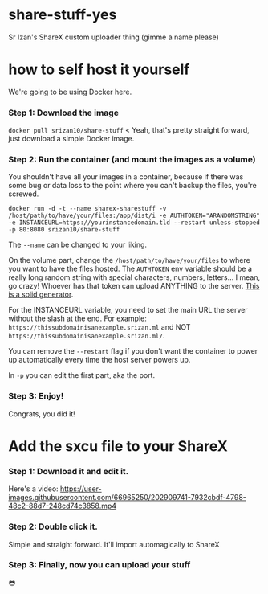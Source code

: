 # share-stuff-yes
Sr Izan's ShareX custom uploader thing (gimme a name please)

# how to self host it yourself

We're going to be using Docker here.

### Step 1: Download the image
`docker pull srizan10/share-stuff` < Yeah, that's pretty straight forward, just download a simple Docker image.

### Step 2: Run the container (and mount the images as a volume)
You shouldn't have all your images in a container, because if there was some bug or data loss to the point where you can't backup the files, you're screwed.

`docker run -d -t --name sharex-sharestuff -v /host/path/to/have/your/files:/app/dist/i -e AUTHTOKEN="ARANDOMSTRING" -e INSTANCEURL=https://yourinstancedomain.tld --restart unless-stopped -p 80:8080 srizan10/share-stuff`

The `--name` can be changed to your liking.

On the volume part, change the `/host/path/to/have/your/files` to where you want to have the files hosted.
The `AUTHTOKEN` env variable should be a really long random string with special characters, numbers, letters... I mean, go crazy! Whoever has that token can upload ANYTHING to the server. [This is a solid generator](https://delinea.com/resources/password-generator-it-tool).

For the INSTANCEURL variable, you need to set the main URL the server without the slash at the end. For example: `https://thissubdomainisanexample.srizan.ml` and NOT `https://thissubdomainisanexample.srizan.ml/`.

You can remove the `--restart` flag if you don't want the container to power up automatically every time the host server powers up.

In `-p` you can edit the first part, aka the port.

### Step 3: Enjoy!

Congrats, you did it!

# Add the sxcu file to your ShareX

### Step 1: Download it and edit it.

Here's a video:
https://user-images.githubusercontent.com/66965250/202909741-7932cbdf-4798-48c2-88d7-248cd74c3858.mp4

### Step 2: Double click it.

Simple and straight forward. It'll import automagically to ShareX

### Step 3: Finally, now you can upload your stuff

😎